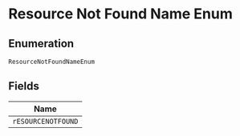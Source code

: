
# Resource Not Found Name Enum

## Enumeration

`ResourceNotFoundNameEnum`

## Fields

| Name |
|  --- |
| `rESOURCENOTFOUND` |

